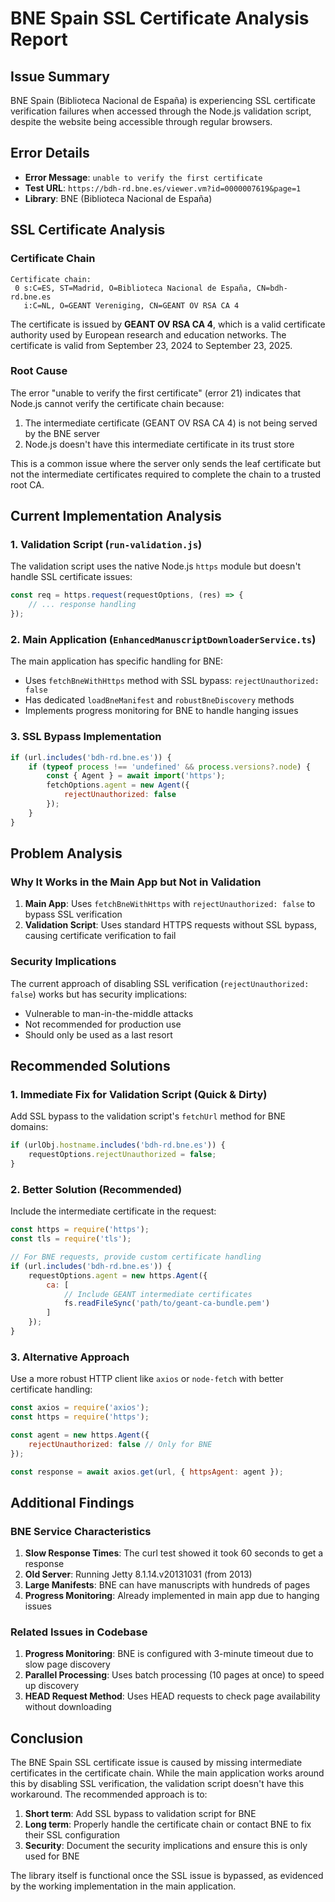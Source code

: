 # BNE Spain SSL Certificate Analysis Report

## Issue Summary
BNE Spain (Biblioteca Nacional de España) is experiencing SSL certificate verification failures when accessed through the Node.js validation script, despite the website being accessible through regular browsers.

## Error Details
- **Error Message**: `unable to verify the first certificate`
- **Test URL**: `https://bdh-rd.bne.es/viewer.vm?id=0000007619&page=1`
- **Library**: BNE (Biblioteca Nacional de España)

## SSL Certificate Analysis

### Certificate Chain
```
Certificate chain:
 0 s:C=ES, ST=Madrid, O=Biblioteca Nacional de España, CN=bdh-rd.bne.es
   i:C=NL, O=GEANT Vereniging, CN=GEANT OV RSA CA 4
```

The certificate is issued by **GEANT OV RSA CA 4**, which is a valid certificate authority used by European research and education networks. The certificate is valid from September 23, 2024 to September 23, 2025.

### Root Cause
The error "unable to verify the first certificate" (error 21) indicates that Node.js cannot verify the certificate chain because:
1. The intermediate certificate (GEANT OV RSA CA 4) is not being served by the BNE server
2. Node.js doesn't have this intermediate certificate in its trust store

This is a common issue where the server only sends the leaf certificate but not the intermediate certificates required to complete the chain to a trusted root CA.

## Current Implementation Analysis

### 1. Validation Script (`run-validation.js`)
The validation script uses the native Node.js `https` module but doesn't handle SSL certificate issues:
```javascript
const req = https.request(requestOptions, (res) => {
    // ... response handling
});
```

### 2. Main Application (`EnhancedManuscriptDownloaderService.ts`)
The main application has specific handling for BNE:
- Uses `fetchBneWithHttps` method with SSL bypass: `rejectUnauthorized: false`
- Has dedicated `loadBneManifest` and `robustBneDiscovery` methods
- Implements progress monitoring for BNE to handle hanging issues

### 3. SSL Bypass Implementation
```javascript
if (url.includes('bdh-rd.bne.es')) {
    if (typeof process !== 'undefined' && process.versions?.node) {
        const { Agent } = await import('https');
        fetchOptions.agent = new Agent({
            rejectUnauthorized: false
        });
    }
}
```

## Problem Analysis

### Why It Works in the Main App but Not in Validation
1. **Main App**: Uses `fetchBneWithHttps` with `rejectUnauthorized: false` to bypass SSL verification
2. **Validation Script**: Uses standard HTTPS requests without SSL bypass, causing certificate verification to fail

### Security Implications
The current approach of disabling SSL verification (`rejectUnauthorized: false`) works but has security implications:
- Vulnerable to man-in-the-middle attacks
- Not recommended for production use
- Should only be used as a last resort

## Recommended Solutions

### 1. **Immediate Fix for Validation Script** (Quick & Dirty)
Add SSL bypass to the validation script's `fetchUrl` method for BNE domains:
```javascript
if (urlObj.hostname.includes('bdh-rd.bne.es')) {
    requestOptions.rejectUnauthorized = false;
}
```

### 2. **Better Solution** (Recommended)
Include the intermediate certificate in the request:
```javascript
const https = require('https');
const tls = require('tls');

// For BNE requests, provide custom certificate handling
if (url.includes('bdh-rd.bne.es')) {
    requestOptions.agent = new https.Agent({
        ca: [
            // Include GEANT intermediate certificates
            fs.readFileSync('path/to/geant-ca-bundle.pem')
        ]
    });
}
```

### 3. **Alternative Approach**
Use a more robust HTTP client like `axios` or `node-fetch` with better certificate handling:
```javascript
const axios = require('axios');
const https = require('https');

const agent = new https.Agent({
    rejectUnauthorized: false // Only for BNE
});

const response = await axios.get(url, { httpsAgent: agent });
```

## Additional Findings

### BNE Service Characteristics
1. **Slow Response Times**: The curl test showed it took 60 seconds to get a response
2. **Old Server**: Running Jetty 8.1.14.v20131031 (from 2013)
3. **Large Manifests**: BNE can have manuscripts with hundreds of pages
4. **Progress Monitoring**: Already implemented in main app due to hanging issues

### Related Issues in Codebase
1. **Progress Monitoring**: BNE is configured with 3-minute timeout due to slow page discovery
2. **Parallel Processing**: Uses batch processing (10 pages at once) to speed up discovery
3. **HEAD Request Method**: Uses HEAD requests to check page availability without downloading

## Conclusion

The BNE Spain SSL certificate issue is caused by missing intermediate certificates in the certificate chain. While the main application works around this by disabling SSL verification, the validation script doesn't have this workaround. The recommended approach is to:

1. **Short term**: Add SSL bypass to validation script for BNE
2. **Long term**: Properly handle the certificate chain or contact BNE to fix their SSL configuration
3. **Security**: Document the security implications and ensure this is only used for BNE

The library itself is functional once the SSL issue is bypassed, as evidenced by the working implementation in the main application.